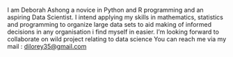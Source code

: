 I am Deborah Ashong a novice in Python and R programming and an aspiring Data Scientist.
I intend applying my skills in mathematics, statistics and programming to organize large data sets
to aid making of informed decisions in any organisation i find myself in easier.
I’m looking forward to collaborate on wild project relating to data science
You can reach me via my mail : dilorey35@gmail.com

<!---
Dilorey/Dilorey is a ✨ special ✨ repository because its `README.md` (this file) appears on your GitHub profile.
You can click the Preview link to take a look at your changes.
--->
